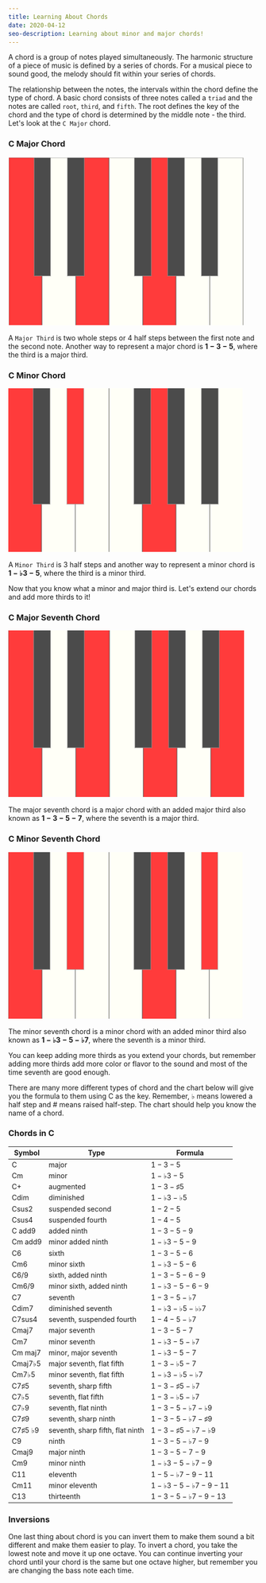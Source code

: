 ```yaml
---
title: Learning About Chords
date: 2020-04-12
seo-description: Learning about minor and major chords!
---
```


A chord is a group of notes played simultaneously. The harmonic structure of a piece of music is defined by a series of chords. For a musical piece to sound good, the melody should fit within your series of chords.

The relationship between the notes, the intervals within the chord define the type of chord. A basic chord consists of three notes called a `triad` and the notes are called `root`, `third`, and `fifth`. The root defines the key of the chord and the type of chord is determined by the middle note - the third. Let's look at the `C Major` chord.

### C Major Chord

![C Major Chord](./c-major-chord.png)

A `Major Third` is two whole steps or 4 half steps between the first note and the second note. Another way to represent a major chord is __$1-3-5$__, where the third is a major third.

### C Minor Chord

![C Minor Chord](./c-minor-chord.png)

A `Minor Third` is 3 half steps and another way to represent a minor chord is __$1-\flat3-5$__, where the third is a minor third.

Now that you know what a minor and major third is. Let's extend our chords and add more thirds to it!

### C Major Seventh Chord

![Cmaj7 Chord](./c-major-7.png)

The major seventh chord is a major chord with an added major third also known as __$1-3-5-7$__, where the seventh is a major third.

### C Minor Seventh Chord

![Cm7 Chord](./c-minor-7.png)

The minor seventh chord is a minor chord with an added minor third also known as __$1-\flat3-5-\flat7$__, where the seventh is a minor third.

You can keep adding more thirds as you extend your chords, but remember adding more thirds add more color or flavor to the sound and most of the time seventh are good enough.

There are many more different types of chord and the chart below will give you the formula to them using C as the key. Remember, $\flat$ means lowered a half step and # means raised half-step. The chart should help you know the name of a chord.

### Chords in C

| Symbol               | Type                             | Formula                       |
| -------------------- | -------------------------------- | ----------------------------- |
| C                    | major                            | $1-3-5$                       |
| Cm                   | minor                            | $1-\flat3-5$                  |
| C+                   | augmented                        | $1-3-\sharp5$                 |
| Cdim                 | diminished                       | $1-\flat3-\flat5$             |
| Csus2                | suspended second                 | $1-2-5$                       |
| Csus4                | suspended fourth                 | $1-4-5$                       |
| C add9               | added ninth                      | $1-3-5-9$                     |
| Cm add9              | minor added ninth                | $1-\flat3-5-9$                |
| C6                   | sixth                            | $1-3-5-6$                     |
| Cm6                  | minor sixth                      | $1-\flat3-5-6$                |
| C6/9                 | sixth, added ninth               | $1-3-5-6-9$                   |
| Cm6/9                | minor sixth, added ninth         | $1-\flat3-5-6-9$              |
| C7                   | seventh                          | $1-3-5-\flat7$                |
| Cdim7                | diminished seventh               | $1-\flat3-\flat5-\flat\flat7$ |
| C7sus4               | seventh, suspended fourth        | $1-4-5-\flat7$                |
| Cmaj7                | major seventh                    | $1-3-5-7$                     |
| Cm7                  | minor seventh                    | $1-\flat3-5-\flat7$           |
| Cm maj7              | minor, major seventh             | $1-\flat3-5-7$                |
| Cmaj7$\flat$5        | major seventh, flat fifth        | $1-3-\flat5-7$                |
| Cm7$\flat$5          | minor seventh, flat fifth        | $1-\flat3-\flat5-\flat7$      |
| C7$\sharp$5          | seventh, sharp fifth             | $1-3-\sharp5-\flat7$          |
| C7$\flat$5           | seventh, flat fifth              | $1-3-\flat5-\flat7$           |
| C7$\flat$9           | seventh, flat ninth              | $1-3-5-\flat7-\flat9$         |
| C7$\sharp$9          | seventh, sharp ninth             | $1-3-5-\flat7-\sharp9$        |
| C7$\sharp$5 $\flat$9 | seventh, sharp fifth, flat ninth | $1-3-\sharp5-\flat7-\flat9$   |
| C9                   | ninth                            | $1-3-5-\flat7-9$              |
| Cmaj9                | major ninth                      | $1-3-5-7-9$                   |
| Cm9                  | minor ninth                      | $1-\flat3-5-\flat7-9$         |
| C11                  | eleventh                         | $1-5-\flat7-9-11$             |
| Cm11                 | minor eleventh                   | $1-\flat3-5-\flat7-9-11$      |
| C13                  | thirteenth                       | $1-3-5-\flat7-9-13$           |

### Inversions

One last thing about chord is you can invert them to make them sound a bit different and make them easier to play. To invert a chord, you take the lowest note and move it up one octave. You can continue inverting your chord until your chord is the same but one octave higher, but remember you are changing the bass note each time.
